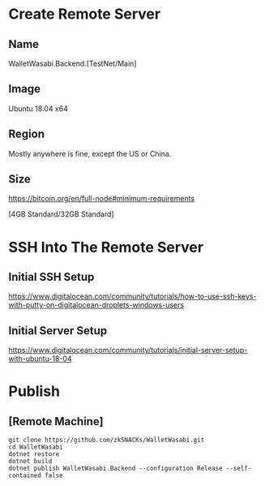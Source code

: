 # Create Remote Server

## Name
WalletWasabi.Backend.[TestNet/Main]

## Image

Ubuntu 18.04 x64

## Region

Mostly anywhere is fine, except the US or China.

## Size

https://bitcoin.org/en/full-node#minimum-requirements

[4GB Standard/32GB Standard]

# SSH Into The Remote Server

## Initial SSH Setup

https://www.digitalocean.com/community/tutorials/how-to-use-ssh-keys-with-putty-on-digitalocean-droplets-windows-users

## Initial Server Setup

https://www.digitalocean.com/community/tutorials/initial-server-setup-with-ubuntu-18-04



# Publish

## [Remote Machine]

```
git clone https://github.com/zkSNACKs/WalletWasabi.git
cd WalletWasabi
dotnet restore
dotnet build
dotnet publish WalletWasabi.Backend --configuration Release --self-contained false
```
